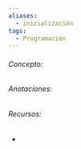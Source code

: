 ```yaml
---
aliases:
  - inicialización
tags:
  - Programación
---
```

###### Concepto:



###### Anotaciones:

> 

######  Recursos:

- []()